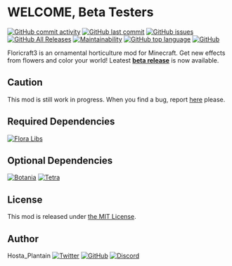 # WELCOME, Beta Testers

[![GitHub commit activity](https://img.shields.io/github/commit-activity/m/HostaPlantain/Floricraft3?label=Commit%20Activity&logo=github&style=flat)](https://github.com/HostaPlantain/Floricraft3)
[![GitHub last commit](https://img.shields.io/github/last-commit/HostaPlantain/Floricraft3?label=Last%20Commit&logo=github&style=flat)](https://github.com/HostaPlantain/Floricraft3)
[![GitHub issues](https://img.shields.io/github/issues/HostaPlantain/Floricraft3?label=Issues&logo=github&style=flat)](https://github.com/HostaPlantain/Floricraft3/issues)
[![GitHub All Releases](https://img.shields.io/github/downloads/HostaPlantain/Floricraft3/total?label=Beta%20Downloads&logo=github)](https://github.com/HostaPlantain/Floricraft3/releases)
[![Maintainability](https://api.codeclimate.com/v1/badges/a0d931fdcba7287c13b9/maintainability?style=flat)](https://codeclimate.com/github/HostaPlantain/Floricraft3/maintainability)
[![GitHub top language](https://img.shields.io/github/languages/top/HostaPlantain/Floricraft3?logo=java&style=flat)](https://github.com/HostaPlantain/Floricraft3)
[![GitHub](https://img.shields.io/github/license/HostaPlantain/Floricraft3?label=License&style=flat)](https://github.com/HostaPlantain/Floricraft3/blob/master/LICENSE)


Floricraft3 is an ornamental horticulture mod for Minecraft. Get new effects from flowers and color your world!
Leatest [**beta release**](https://github.com/HostaPlantain/Floricraft3/releases/tag/0.0.1.13) is now available.


## Caution

This mod is still work in progress. When you find a bug, report [here](https://github.com/HostaPlantain/Floricraft3/issues/new) please.


## Required Dependencies

[![Flora Libs](https://cf.way2muchnoise.eu/title/flora-lib.svg)](https://hostaplantain.github.io/Flora/)


## Optional Dependencies

[![Botania](https://cf.way2muchnoise.eu/title/botania.svg)](https://www.curseforge.com/minecraft/mc-mods/botania)
[![Tetra](https://cf.way2muchnoise.eu/title/tetra.svg)](https://www.curseforge.com/minecraft/mc-mods/tetra)


## License

This mod is released under [the MIT License](/LICENSE).


## Author

Hosta_Plantain
[![Twitter](https://img.shields.io/twitter/follow/Hosta_Plantain?color=1DA1F2&label=Twitter&logo=twitter&style=flat)](https://twitter.com/hosta_plantain)
[![GitHub](https://img.shields.io/github/followers/HostaPlantain?label=GitHub&logo=github&style=flat)](https://github.com/HostaPlantain)
[![Discord](https://img.shields.io/discord/704290681392332880?label=Discord&logo=discord)](https://discord.gg/H2NXexh)
